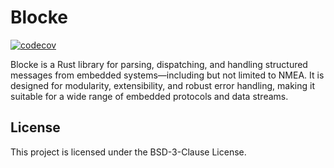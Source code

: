# Blocke

[![codecov](https://codecov.io/gh/Glatzel/blocke/graph/badge.svg?token=NLTQSALvc9)](https://codecov.io/gh/Glatzel/blocke)

Blocke is a Rust library for parsing, dispatching, and handling structured messages from embedded systems—including but not limited to NMEA. It is designed for modularity, extensibility, and robust error handling, making it suitable for a wide range of embedded protocols and data streams.

## License

This project is licensed under the BSD-3-Clause License.
